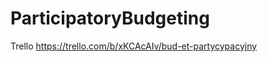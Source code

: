 ParticipatoryBudgeting
======================
Trello https://trello.com/b/xKCAcAIv/bud-et-partycypacyjny
